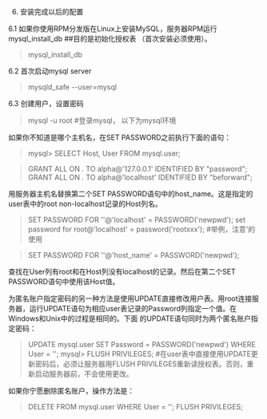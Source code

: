 6. 安装完成以后的配置

6.1 如果你使用RPM分发版在Linux上安装MySQL，服务器RPM运行mysql_install_db ##目的是初始化授权表 （首次安装必须使用）。

> mysql_install_db

6.2 首次启动mysql server

> mysqld_safe --user=mysql

6.3 创建用户，设置密码

> mysql -u root #登录mysql， 以下为mysql环境

如果你不知道是哪个主机名，在SET PASSWORD之前执行下面的语句：

> mysql> SELECT Host, User FROM mysql.user;

> GRANT ALL ON *.* TO alpha@'127.0.0.1' IDENTIFIED BY "password";
> GRANT ALL ON *.* TO alpha@'localhost' IDENTIFIED BY "beforward";

用服务器主机名替换第二个SET PASSWORD语句中的host_name。这是指定的user表中的root non-localhost记录的Host列名。

> SET PASSWORD FOR ''@'localhost' = PASSWORD('newpwd');
> set password for root@'localhost' = password('rootxxx'); #举例，注意'的使用

> SET PASSWORD FOR ''@'host_name' = PASSWORD('newpwd');

查找在User列有root和在Host列没有localhost的记录。然后在第二个SET PASSWORD语句中使用该Host值。

为匿名账户指定密码的另一种方法是使用UPDATE直接修改用户表。用root连接服务器，运行UPDATE语句为相应user表记录的Password列指定一个值。在Windows和Unix中的过程是相同的。下面
的UPDATE语句同时为两个匿名账户指定密码：

> UPDATE mysql.user SET Password = PASSWORD('newpwd') WHERE User = '';
> mysql> FLUSH PRIVILEGES; #在user表中直接使用UPDATE更新密码后，必须让服务器用FLUSH PRIVILEGES重新读授权表。否则，重新启动服务器前，不会使用更改。

如果你宁愿删除匿名账户，操作方法是：
> DELETE FROM mysql.user WHERE User = '';
> FLUSH PRIVILEGES;
